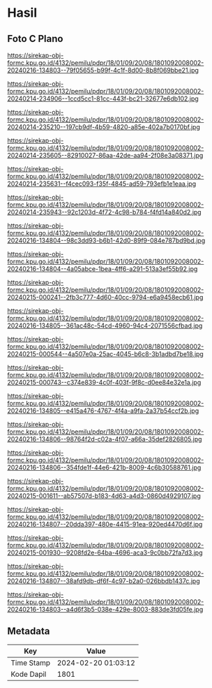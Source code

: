 # Hasil

## Foto C Plano

https://sirekap-obj-formc.kpu.go.id/4132/pemilu/pdpr/18/01/09/20/08/1801092008002-20240216-134803--79f05655-b99f-4c1f-8d00-8b8f069bbe21.jpg

https://sirekap-obj-formc.kpu.go.id/4132/pemilu/pdpr/18/01/09/20/08/1801092008002-20240214-234906--1ccd5cc1-81cc-443f-bc21-32677e6db102.jpg

https://sirekap-obj-formc.kpu.go.id/4132/pemilu/pdpr/18/01/09/20/08/1801092008002-20240214-235210--197cb9df-4b59-4820-a85e-402a7b0170bf.jpg

https://sirekap-obj-formc.kpu.go.id/4132/pemilu/pdpr/18/01/09/20/08/1801092008002-20240214-235605--82910027-86aa-42de-aa94-2f08e3a08371.jpg

https://sirekap-obj-formc.kpu.go.id/4132/pemilu/pdpr/18/01/09/20/08/1801092008002-20240214-235631--f4cec093-f35f-4845-ad59-793efb1e1eaa.jpg

https://sirekap-obj-formc.kpu.go.id/4132/pemilu/pdpr/18/01/09/20/08/1801092008002-20240214-235943--92c1203d-4f72-4c98-b784-f4fd14a840d2.jpg

https://sirekap-obj-formc.kpu.go.id/4132/pemilu/pdpr/18/01/09/20/08/1801092008002-20240216-134804--98c3dd93-b6b1-42d0-89f9-084e787bd9bd.jpg

https://sirekap-obj-formc.kpu.go.id/4132/pemilu/pdpr/18/01/09/20/08/1801092008002-20240216-134804--4a05abce-1bea-4ff6-a291-513a3ef55b92.jpg

https://sirekap-obj-formc.kpu.go.id/4132/pemilu/pdpr/18/01/09/20/08/1801092008002-20240215-000241--2fb3c777-4d60-40cc-9794-e6a9458ecb61.jpg

https://sirekap-obj-formc.kpu.go.id/4132/pemilu/pdpr/18/01/09/20/08/1801092008002-20240216-134805--361ac48c-54cd-4960-94c4-2071556cfbad.jpg

https://sirekap-obj-formc.kpu.go.id/4132/pemilu/pdpr/18/01/09/20/08/1801092008002-20240215-000544--4a507e0a-25ac-4045-b6c8-3b1adbd7be18.jpg

https://sirekap-obj-formc.kpu.go.id/4132/pemilu/pdpr/18/01/09/20/08/1801092008002-20240215-000743--c374e839-4c0f-403f-9f8c-d0ee84e32e1a.jpg

https://sirekap-obj-formc.kpu.go.id/4132/pemilu/pdpr/18/01/09/20/08/1801092008002-20240216-134805--e415a476-4767-4f4a-a9fa-2a37b54ccf2b.jpg

https://sirekap-obj-formc.kpu.go.id/4132/pemilu/pdpr/18/01/09/20/08/1801092008002-20240216-134806--98764f2d-c02a-4f07-a66a-35def2826805.jpg

https://sirekap-obj-formc.kpu.go.id/4132/pemilu/pdpr/18/01/09/20/08/1801092008002-20240216-134806--354fde1f-44e6-421b-8009-4c6b30588761.jpg

https://sirekap-obj-formc.kpu.go.id/4132/pemilu/pdpr/18/01/09/20/08/1801092008002-20240215-001611--ab57507d-b183-4d63-a4d3-0860d4929107.jpg

https://sirekap-obj-formc.kpu.go.id/4132/pemilu/pdpr/18/01/09/20/08/1801092008002-20240216-134807--20dda397-480e-4415-91ea-920ed4470d6f.jpg

https://sirekap-obj-formc.kpu.go.id/4132/pemilu/pdpr/18/01/09/20/08/1801092008002-20240215-001930--9208fd2e-64ba-4696-aca3-9c0bb72fa7d3.jpg

https://sirekap-obj-formc.kpu.go.id/4132/pemilu/pdpr/18/01/09/20/08/1801092008002-20240216-134807--38afd9db-df6f-4c97-b2a0-026bbdb1437c.jpg

https://sirekap-obj-formc.kpu.go.id/4132/pemilu/pdpr/18/01/09/20/08/1801092008002-20240216-134803--a4d6f3b5-038e-429e-8003-883de3fd05fe.jpg


## Metadata

| Key        | Value               |
| ---------- | ------------------- |
| Time Stamp | 2024-02-20 01:03:12 |
| Kode Dapil | 1801                |




